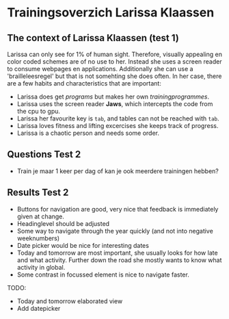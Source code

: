 # Trainingsoverzich Larissa Klaassen

## The context of Larissa Klaassen (test 1)

Larissa can only see for 1% of human sight. Therefore, visually appealing en color coded schemes are of no use to her. Instead she uses a screen reader to consume webpages en applications. Additionally she can use a 'brailleleesregel' but that is not somehting she does often.
In her case, there are a few habits and characteristics that are important:

- Larissa does get _programs_ but makes her own _trainingprogrammes_.
- Larissa uses the screen reader **Jaws**, which intercepts the code from the cpu to gpu.
- Larissa her favourite key is `tab`, and tables can not be reached with `tab`.
- Larissa loves fitness and lifting excercises she keeps track of progress.
- Larissa is a chaotic person and needs some order.

## Questions Test 2

- Train je maar 1 keer per dag of kan je ook meerdere trainingen hebben?

## Results Test 2

- Buttons for navigation are good, very nice that feedback is immediately given at change.
- Headinglevel should be adjusted
- Some way to navigate through the year quickly (and not into negative weeknumbers)
- Date picker would be nice for interesting dates
- Today and tomorrow are most important, she usually looks for how late and what activity. Further down the road she mostly wants to know what activity in global.
- Some contrast in focussed element is nice to navigate faster.

TODO:

- Today and tomorrow elaborated view
- Add datepicker
